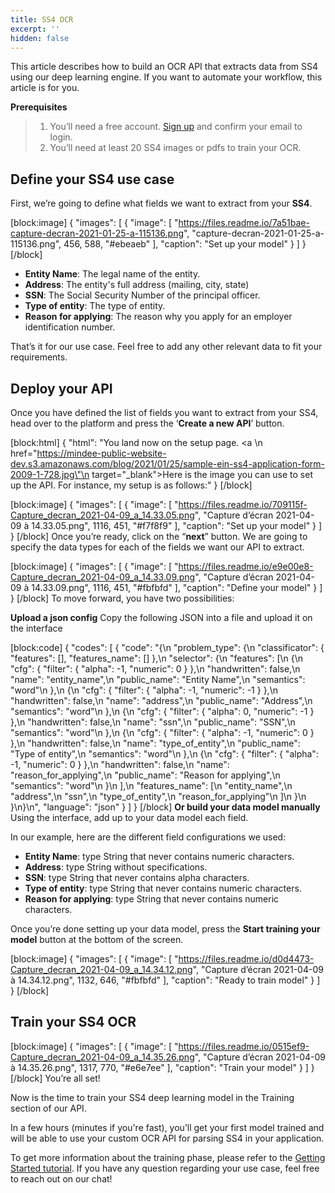 ```yaml
---
title: SS4 OCR
excerpt: ''
hidden: false
---
```

This article describes how to build an OCR API that extracts data from SS4 using our deep learning engine. If you want to automate your workflow, this article is for you. 

**Prerequisites**
> 1. You’ll need a free account. [Sign up](https://platform.mindee.com/signup) and confirm your email to login.
> 2. You’ll need at least 20 SS4 images or pdfs to train your OCR.

## Define your SS4 use case
 

First, we’re going to define what fields we want to extract from your **SS4**. 


[block:image]
{
  "images": [
    {
      "image": [
        "https://files.readme.io/7a51bae-capture-decran-2021-01-25-a-115136.png",
        "capture-decran-2021-01-25-a-115136.png",
        456,
        588,
        "#ebeaeb"
      ],
      "caption": "Set up your model"
    }
  ]
}
[/block]
  * **Entity Name**: The legal name of the entity. 
  *  **Address**: The entity's full address (mailing, city, state)
  *  **SSN**: The Social Security Number of the principal officer. 
  *  **Type of entity**: The type of entity. 
  *  **Reason for applying**: The reason why you apply for an employer identification number.
 

 

That’s it for our use case. Feel free to add any other relevant data to fit your requirements. 

 

 

## Deploy your API
 

Once you have defined the list of fields you want to extract from your SS4, head over to the platform and press the ‘**Create a new API**’ button.

 
[block:html]
{
  "html": "You land now on the setup page. <a \n   href=\"https://mindee-public-website-dev.s3.amazonaws.com/blog/2021/01/25/sample-ein-ss4-application-form-2009-1-728.jpg\"\n   target=\"_blank\">Here is the image</a> you can use to set up the API. For instance, my setup is as follows:"
}
[/block]

[block:image]
{
  "images": [
    {
      "image": [
        "https://files.readme.io/709115f-Capture_decran_2021-04-09_a_14.33.05.png",
        "Capture d’écran 2021-04-09 à 14.33.05.png",
        1116,
        451,
        "#f7f8f9"
      ],
      "caption": "Set up your model"
    }
  ]
}
[/block]
Once you’re ready, click on the “**next**” button. We are going to specify the data types for each of the fields we want our API to extract.


[block:image]
{
  "images": [
    {
      "image": [
        "https://files.readme.io/e9e00e8-Capture_decran_2021-04-09_a_14.33.09.png",
        "Capture d’écran 2021-04-09 à 14.33.09.png",
        1116,
        451,
        "#fbfbfd"
      ],
      "caption": "Define your model"
    }
  ]
}
[/block]
To move forward, you have two possibilities:

**Upload a json config**
Copy the following JSON into a file and upload it on the interface


[block:code]
{
  "codes": [
    {
      "code": "{\n  \"problem_type\": {\n    \"classificator\": { \"features\": [], \"features_name\": [] },\n    \"selector\": {\n      \"features\": [\n        {\n          \"cfg\": { \"filter\": { \"alpha\": -1, \"numeric\": 0 } },\n          \"handwritten\": false,\n          \"name\": \"entity_name\",\n          \"public_name\": \"Entity Name\",\n          \"semantics\": \"word\"\n        },\n        {\n          \"cfg\": { \"filter\": { \"alpha\": -1, \"numeric\": -1 } },\n          \"handwritten\": false,\n          \"name\": \"address\",\n          \"public_name\": \"Address\",\n          \"semantics\": \"word\"\n        },\n        {\n          \"cfg\": { \"filter\": { \"alpha\": 0, \"numeric\": -1 } },\n          \"handwritten\": false,\n          \"name\": \"ssn\",\n          \"public_name\": \"SSN\",\n          \"semantics\": \"word\"\n        },\n        {\n          \"cfg\": { \"filter\": { \"alpha\": -1, \"numeric\": 0 } },\n          \"handwritten\": false,\n          \"name\": \"type_of_entity\",\n          \"public_name\": \"Type of entity\",\n          \"semantics\": \"word\"\n        },\n        {\n          \"cfg\": { \"filter\": { \"alpha\": -1, \"numeric\": 0 } },\n          \"handwritten\": false,\n          \"name\": \"reason_for_applying\",\n          \"public_name\": \"Reason for applying\",\n          \"semantics\": \"word\"\n        }\n      ],\n      \"features_name\": [\n        \"entity_name\",\n        \"address\",\n        \"ssn\",\n        \"type_of_entity\",\n        \"reason_for_applying\"\n      ]\n    }\n  }\n}\n",
      "language": "json"
    }
  ]
}
[/block]
**Or build your data model manually**
Using the interface, add up to your data model each field.

In our example, here are the different field configurations we used:

  * **Entity Name**: type String that never contains numeric characters. 
  * **Address**: type String without specifications. 
  * **SSN**: type String that never contains alpha characters. 
  * **Type of entity**: type String that never contains numeric characters. 
  * **Reason for applying**: type String that never contains numeric characters. 
  
 

 

Once you’re done setting up your data model, press the **Start training your model** button at the bottom of the screen.

 

[block:image]
{
  "images": [
    {
      "image": [
        "https://files.readme.io/d0d4473-Capture_decran_2021-04-09_a_14.34.12.png",
        "Capture d’écran 2021-04-09 à 14.34.12.png",
        1132,
        646,
        "#fbfbfd"
      ],
      "caption": "Ready to train model"
    }
  ]
}
[/block]
 
 
## Train your SS4 OCR
 

 


 

 
[block:image]
{
  "images": [
    {
      "image": [
        "https://files.readme.io/0515ef9-Capture_decran_2021-04-09_a_14.35.26.png",
        "Capture d’écran 2021-04-09 à 14.35.26.png",
        1317,
        770,
        "#e6e7ee"
      ],
      "caption": "Train your model"
    }
  ]
}
[/block]
You’re all set! 

 

Now is the time to train your SS4 deep learning model in the Training section of our API. 

 

In a few hours (minutes if you're fast), you’ll get your first model trained and will be able to use your custom OCR API for parsing SS4 in your application.

  

To get more information about the training phase, please refer to the  [Getting Started tutorial](doc:build-your-first-document-parsing-api). If you have any question regarding your use case, feel free to reach out on our chat!